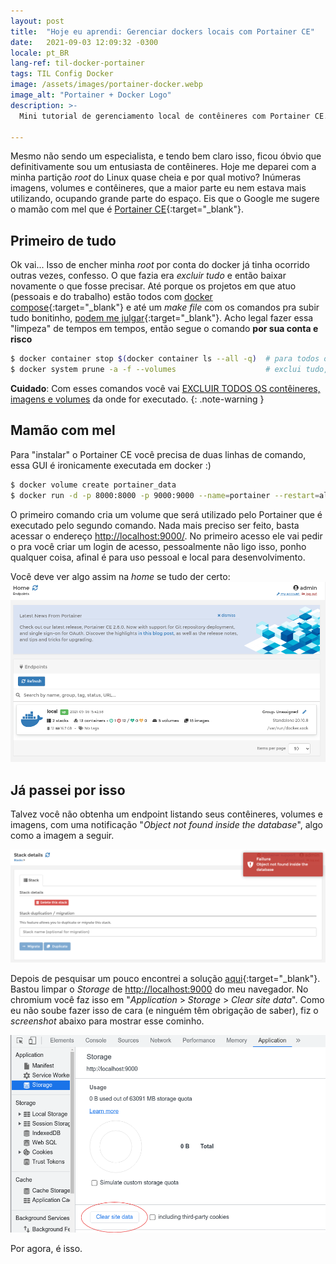 ```yaml
---
layout: post
title:  "Hoje eu aprendi: Gerenciar dockers locais com Portainer CE"
date:   2021-09-03 12:09:32 -0300
locale: pt_BR
lang-ref: til-docker-portainer
tags: TIL Config Docker
image: /assets/images/portainer-docker.webp
image_alt: "Portainer + Docker Logo"
description: >-
  Mini tutorial de gerenciamento local de contêineres com Portainer CE.

---
```


Mesmo não sendo um especialista, e tendo bem claro isso, ficou óbvio que definitivamente sou um
entusiasta de contêineres. Hoje me deparei com a minha partição *root* do Linux quase cheia e por
qual motivo? Inúmeras imagens, volumes e contêineres, que a maior parte eu nem estava mais
utilizando, ocupando grande parte do espaço. Eis que o Google me sugere o mamão com mel que é
[Portainer CE](https://github.com/portainer/portainer){:target="_blank"}.
<!-- excerpt-end -->

## Primeiro de tudo

Ok vai... Isso de encher minha *root* por conta do docker já tinha ocorrido outras vezes, confesso.
O que fazia era *excluir tudo* e então baixar novamente o que fosse precisar. Até porque os
projetos em que atuo (pessoais e do trabalho) estão todos com
[docker compose](https://docs.docker.com/compose/){:target="_blank"} e até um *make file* com os
comandos pra subir tudo bonitinho,
[podem me julgar](https://youtu.be/w-8A4DbXcy4){:target="_blank"}. Acho legal fazer essa "limpeza"
de tempos em tempos, então segue o comando **por sua conta e risco**

```bash
$ docker container stop $(docker container ls --all -q)  # para todos os containers
$ docker system prune -a -f --volumes                    # exclui tudo, CUIDADO!
```
**Cuidado**: Com esses comandos você vai <u>EXCLUIR TODOS OS contêineres, imagens e volumes</u>
da onde for executado.
{: .note-warning }

## Mamão com mel

Para "instalar" o Portainer CE você precisa de duas linhas de comando, essa GUI é ironicamente
executada em docker :)

```bash
$ docker volume create portainer_data
$ docker run -d -p 8000:8000 -p 9000:9000 --name=portainer --restart=always -v /var/run/docker.sock:/var/run/docker.sock -v portainer_data:/data portainer/portainer-ce
```

O primeiro comando cria um volume que será utilizado pelo Portainer que é executado pelo segundo
comando. Nada mais preciso ser feito, basta acessar o endereço <http://localhost:9000/>. No
primeiro acesso ele vai pedir o pra você criar um login de acesso, pessoalmente não ligo isso,
ponho qualquer coisa, afinal é para uso pessoal e local para desenvolvimento.

Você deve ver algo assim na *home* se tudo der certo:
![Portainer Home](/assets/images/portainer-home.webp)

## Já passei por isso

Talvez você não obtenha um endpoint listando seus contêineres, volumes e imagens, com uma
notificação "*Object not found inside the database*", algo como a imagem a seguir.

![Portainer Error](/assets/images/portainer-error.webp)

Depois de pesquisar um pouco encontrei a solução
[aqui](https://github.com/portainer/portainer/issues/3562#issuecomment-620579326){:target="_blank"}.
Bastou limpar o *Storage* de <http://localhost:9000> do meu navegador. No chromium você faz isso em
"*Application* > *Storage* > *Clear site data*". Como eu não soube fazer isso de cara (e ninguém
têm obrigação de saber), fiz o *screenshot* abaixo para mostrar esse cominho.

![Clear Storage](/assets/images/portainer-clear-storage.webp)

Por agora, é isso.
